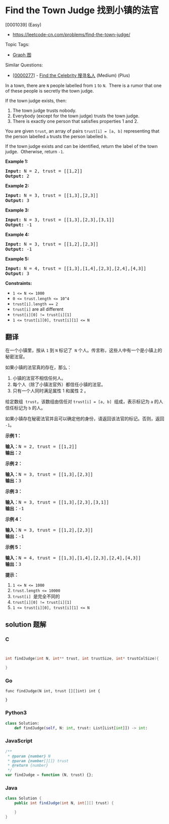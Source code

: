 # Find the Town Judge 找到小镇的法官

[0001039] (Easy)

- https://leetcode-cn.com/problems/find-the-town-judge/

Topic Tags:

- [Graph 图](https://leetcode-cn.com/tag/graph/)

Similar Questions:

- [[0000277](https://leetcode-cn.com/problems/find-the-celebrity/)] - [Find the Celebrity 搜寻名人](./0000277.find-the-celebrity.md) (Medium) (Plus)

In a town, there are `N` people labelled from `1` to `N`.  There is a rumor that one of these people is secretly the town judge.

If the town judge exists, then:

1.  The town judge trusts nobody.
2.  Everybody (except for the town judge) trusts the town judge.
3.  There is exactly one person that satisfies properties 1 and 2.

You are given `trust`, an array of pairs `trust[i] = [a, b]` representing that the person labelled `a` trusts the person labelled `b`.

If the town judge exists and can be identified, return the label of the town judge.  Otherwise, return `-1`.

**Example 1:**

<pre><strong>Input:</strong> N = 2, trust = [[1,2]]
<strong>Output:</strong> 2
</pre>

**Example 2:**

<pre><strong>Input:</strong> N = 3, trust = [[1,3],[2,3]]
<strong>Output:</strong> 3
</pre>

**Example 3:**

<pre><strong>Input:</strong> N = 3, trust = [[1,3],[2,3],[3,1]]
<strong>Output:</strong> -1
</pre>

**Example 4:**

<pre><strong>Input:</strong> N = 3, trust = [[1,2],[2,3]]
<strong>Output:</strong> -1
</pre>

**Example 5:**

<pre><strong>Input:</strong> N = 4, trust = [[1,3],[1,4],[2,3],[2,4],[4,3]]
<strong>Output:</strong> 3
</pre>

**Constraints:**

- `1 <= N <= 1000`
- `0 <= trust.length <= 10^4`
- `trust[i].length == 2`
- `trust[i]` are all different
- `trust[i][0] != trust[i][1]`
- `1 <= trust[i][0], trust[i][1] <= N`

## 翻译

在一个小镇里，按从 `1` 到 `N` 标记了  `N` 个人。传言称，这些人中有一个是小镇上的秘密法官。

如果小镇的法官真的存在，那么：

1.  小镇的法官不相信任何人。
2.  每个人（除了小镇法官外）都信任小镇的法官。
3.  只有一个人同时满足属性 1 和属性 2 。

给定数组  `trust`，该数组由信任对 `trust[i] = [a, b]`  组成，表示标记为 `a` 的人信任标记为 `b` 的人。

如果小镇存在秘密法官并且可以确定他的身份，请返回该法官的标记。否则，返回 `-1`。

**示例 1：**

<pre><strong>输入：</strong>N = 2, trust = [[1,2]]
<strong>输出：</strong>2
</pre>

**示例 2：**

<pre><strong>输入：</strong>N = 3, trust = [[1,3],[2,3]]
<strong>输出：</strong>3
</pre>

**示例 3：**

<pre><strong>输入：</strong>N = 3, trust = [[1,3],[2,3],[3,1]]
<strong>输出：</strong>-1
</pre>

**示例 4：**

<pre><strong>输入：</strong>N = 3, trust = [[1,2],[2,3]]
<strong>输出：</strong>-1
</pre>

**示例 5：**

<pre><strong>输入：</strong>N = 4, trust = [[1,3],[1,4],[2,3],[2,4],[4,3]]
<strong>输出：</strong>3</pre>

**提示：**

1.  `1 <= N <= 1000`
2.  `trust.length <= 10000`
3.  `trust[i]`  是完全不同的
4.  `trust[i][0] != trust[i][1]`
5.  `1 <= trust[i][0], trust[i][1] <= N`

## solution 题解

### C

```c


int findJudge(int N, int** trust, int trustSize, int* trustColSize){

}
```

### Go

```golang
func findJudge(N int, trust [][]int) int {

}
```

### Python3

```python
class Solution:
    def findJudge(self, N: int, trust: List[List[int]]) -> int:
```

### JavaScript

```javascript
/**
 * @param {number} N
 * @param {number[][]} trust
 * @return {number}
 */
var findJudge = function (N, trust) {};
```

### Java

```java
class Solution {
    public int findJudge(int N, int[][] trust) {

    }
}
```
